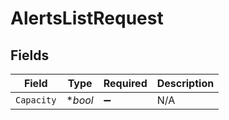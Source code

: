 # AlertsListRequest


## Fields

| Field              | Type               | Required           | Description        |
| ------------------ | ------------------ | ------------------ | ------------------ |
| `Capacity`         | **bool*            | :heavy_minus_sign: | N/A                |